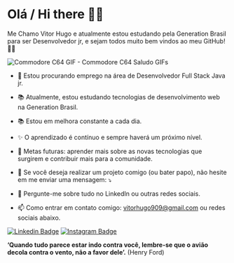 # Olá / Hi there 🤖🖖

Me Chamo Vitor Hugo e atualmente estou estudando  pela Generation Brasil para ser Desenvolvedor jr, e sejam todos muito bem vindos ao meu GitHub! 📁🔰 




![Commodore C64 GIF - Commodore C64 Saludo GIFs](https://media.tenor.com/images/ff99170c79831e58dd7c9bf6b8e955e7/tenor.gif)



- 🔭 Estou procurando emprego na área de Desenvolvedor Full Stack Java jr.

- 📚 Atualmente, estou estudando tecnologias de desenvolvimento web na Generation Brasil.

- 📚 Estou em  melhora constante a cada dia.

- ✨ O aprendizado é contínuo e sempre haverá um próximo nível.

- 🚩 Metas futuras:  aprender mais sobre as novas tecnologias que surgirem e contribuir mais para a comunidade.

- 💌 Se você deseja realizar um projeto comigo (ou bater papo), não hesite em me enviar uma mensagem: ⤵️

- 💬 Pergunte-me sobre tudo no LinkedIn ou outras redes sociais.

- 📫 Como entrar em contato comigo: vitorhugo909@gmail.com ou redes sociais abaixo.

 [![Linkedin Badge](https://img.shields.io/badge/-LinkedIn-navy?style=flat-square&logo=Linkedin&logoColor=white&link=https://www.linkedin.com/in/isadora-rodrigues-stangarlin-48402b141/)](https://www.linkedin.com/in/vitor-hugo-/) [![Instagram Badge](https://img.shields.io/badge/-Instagram-orange?style=flat-square&logo=Instagram&logoColor=white&link=https://www.instagram.com/papodedev/)](https://www.instagram.com/vitu.gs/)


**‘Quando tudo parece estar indo contra você, lembre-se que o avião decola contra o vento, não a favor dele’.** (Henry Ford)




